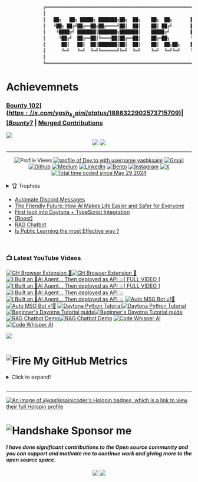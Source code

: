 <!-- <div align="center">
  <!-- <img height="450px" width="600px" src="https://media.tenor.com/42bcTn0iuVgAAAAj/under-construction-pikachu.gif">
</div>
-->

<!-- <div align="center">
 <img
    src="https://render.gitanimals.org/farms/yashksaini-coder"
    width="700"
    height="300"
  />
</div> -->

```markdown

              ╔══════════════════════════════════════════════════════════════════════════════════════════╗
              ║                                                                                          ║
              ║   ██╗   ██╗ █████╗ ███████╗██╗  ██╗    ██╗  ██╗       ███████╗ █████╗ ██╗███╗   ██╗██╗   ║
              ║   ╚██╗ ██╔╝██╔══██╗██╔════╝██║  ██║    ██║ ██╔╝       ██╔════╝██╔══██╗██║████╗  ██║██║   ║
              ║    ╚████╔╝ ███████║███████╗███████║    █████╔╝        ███████╗███████║██║██╔██╗ ██║██║   ║
              ║     ╚██╔╝  ██╔══██║╚════██║██╔══██║    ██╔═██╗        ╚════██║██╔══██║██║██║╚██╗██║██║   ║
              ║      ██║   ██║  ██║███████║██║  ██║    ██║  ██╗██╗    ███████║██║  ██║██║██║ ╚████║██║   ║
              ║      ╚═╝   ╚═╝  ╚═╝╚══════╝╚═╝  ╚═╝    ╚═╝  ╚═╝╚═╝    ╚══════╝╚═╝  ╚═╝╚═╝╚═╝  ╚═══╝╚═╝   ║
              ║                                                                                          ║
              ╚══════════════════════════════════════════════════════════════════════════════════════════╝


```

# Achievemnets


### [Bounty 102$](https://x.com/yash_k_saini/status/1886322902573715709) | [Bounty 7$](https://x.com/yash_k_saini/status/1883502087688073345) | **[Merged Contributions](https://docs.google.com/spreadsheets/d/1fwtYagAjVp5gj0cTt6x2nr7dSLxIPOg2VmcDZH2_2aQ/edit?gid=0#gid=0)**


<img src="https://www.animatedimages.org/data/media/562/animated-line-image-0184.gif" width="1920" />

<br>

<div align="center">
  <img src="https://github-readme-stats.vercel.app/api?username=yashksaini-coder&include_all_commits=true&count_private=true&show_icons=true&line_height=26&title_color=8338ec&icon_color=47B5FF&text_color=DFF6FF&bg_color=0,000000,130F40">
  <img width="50%" src="https://wakatime.com/share/@yashksaini_coder_007/309ed642-dac1-471f-b911-c106344a0d65.png">
</div>

<!-- 
<div align="center">
 <img
    src="./banner.png"
    width="700"
    height="300"
  />
</div>
<br> 
-->

---
   
<!-- Main Header section -->

<!-- <div align="center">
  <img src="https://readme-typing-svg.demolab.com?font=Calibiri+Code&weight=500&size=30&pause=1000&color=9418F7&center=true&vCenter=true&width=600&height=80&lines=Python+Developer;AI/ML Enthusiast;Open+Source+Contributor" alt="Typing Animation">
</div> -->

<div align='center'>

  <img src="https://komarev.com/ghpvc/?username=yashksaini-coder&label=Profile%20views&color=7209b7" alt="Profile Views" />
  <a href="https://dev.to/yashksaini"><img src="https://img.shields.io/badge/dev.to-0A0A0A?&logo=dev.to&logoColor=white" alt="profile of Dev.to with username yashksaini" /></a>
  <a href="mailto:ys3853428@gmail.com"><img src="https://img.shields.io/badge/Gmail-D14836?&logo=gmail&logoColor=white" alt="Gmail"></a>
  <a href="https://github.com/yashksaini-coder"><img src="https://img.shields.io/badge/GitHub-100000?&logo=github&logoColor=white" alt="Github"></a>
  <a href="https://medium.com/@yashksaini"><img src="https://img.shields.io/badge/Medium-12100E?&logo=medium&logoColor=white" alt="Medium"></a>
  <a href="https://www.linkedin.com/in/yashksaini/"><img src="https://img.shields.io/badge/LinkedIn-0077B5?&logo=linkedin&logoColor=white" alt="LinkedIn"></a>
  <a href="https://bento.me/yashksaini"><img src="https://img.shields.io/badge/Bento-768CFF.svg?&logo=Bento&logoColor=white" alt="Bento"></a>
  <a href="https://www.instagram.com/yashksaini.codes/"><img src="https://img.shields.io/badge/Instagram-%23E4405F.svg?&logo=Instagram&logoColor=white" alt="Instagram"></a>
  <a href="https://x.com/yash_k_saini"><img src="https://img.shields.io/badge/X-%23000000.svg?&logo=X&logoColor=white" alt="X"></a>
  <a href="https://wakatime.com/@9a827e04-5df8-4525-ace8-e88326bbf87a"><img src="https://wakatime.com/badge/user/9a827e04-5df8-4525-ace8-e88326bbf87a.svg?" alt="Total time coded since May 29 2024" /></a>
</div>
<br>

<!-- ![Github-Grid](https://firebasestorage.googleapis.com/v0/b/smartkaksha-fe32c.appspot.com/o/opbento%2Fyashksaini-codereece3.png?alt=media) -->


<!-- | ![GitRoll Profile Badge](https://gitroll.io/api/badges/profiles/v1/u1NA7nDZCykMp15S98lehaGaXAcG3) | ![Dev Card](dev-card.png) |
|:-------------------------------------------------------------------------------------------------:|:-------------------------:| -->

<!--
<div align="center">
  <table>
    <tr>
      <td align="center" color="white">
        <img src="https://github-readme-stats.vercel.app/api?username=yashksaini-coder&rank_icon=percentile&show_icons=true&theme=tokyonight&show=reviews&title_color=8093f1&icon_color=480ca8&text_color=ffffff&border_color=0A0209&border_radius=8" alt="Yash K. Saini github stats"/>
      </td>
      <td align="center">
        <img src="https://nirzak-streak-stats.vercel.app?user=yashksaini-coder&theme=tokyonight&hide_border=true&border_radius=8&background=45%2C161B33%2C1C2541&ring=161B33&fire=3A506B" alt="Yash K. Saini GitHub Streak"/>
      </td>
    </tr>
  </table>
</div>
-->

  <!-- Secondary Section -->

  <details>
  <summary>🏆 Trophies</summary>
  <h3>🏆 Trophies</h3>
  <!-- <div align="center">
    <img src="https://github-profile-trophy.vercel.app/?username=yashksaini-coder&column=-1&theme=darkhub&no-frame=false&no-bg=false&margin-w=4">
  </div> -->

  <div align="center" style='display:flex; align-items:center; gap: 10px;' align='center'>
    <img src="https://raw.githubusercontent.com/GSSoC24/Postman-Challenge/main/docs/assets/Postman%20White.png" width="100px" height="100px" />
    <img src="https://raw.githubusercontent.com/GSSoC24/Hack-Web3Conf/refs/heads/main/assets/Hack-Web3Conf%202024%20Badge%20(2).png" width="100px" height="100px" />
    <img src="https://raw.githubusercontent.com/GSSoC24/Postman-Challenge/main/docs/assets/1.png" width="100px" height="100px" />
    <img src="https://raw.githubusercontent.com/GSSoC24/Postman-Challenge/main/docs/assets/2.png" width="100px" height="100px" />
    <img src="https://raw.githubusercontent.com/GSSoC24/Postman-Challenge/main/docs/assets/3.png" width="100px" height="100px" />
    <img src="https://raw.githubusercontent.com/GSSoC24/Postman-Challenge/main/docs/assets/4.png" width="100px" height="100px" />
    <img src="https://raw.githubusercontent.com/GSSoC24/Postman-Challenge/main/docs/assets/5.png" width="100px" height="100px" />
    <img src="https://raw.githubusercontent.com/GSSoC24/Postman-Challenge/main/docs/assets/6.png" width="105px" height="105px" />
    <img src="https://raw.githubusercontent.com/GSSoC24/Postman-Challenge/main/docs/assets/7.png" width="100px" height="100px" />
<!--     <img src="https://raw.githubusercontent.com/GSSoC24/Postman-Challenge/main/docs/assets/8.png" width="100px" height="100px" /> -->
    <img src="https://raw.githubusercontent.com/GSSoC24/Contributor/refs/heads/main/assets/Code%20Luminary.png" width="105px" height="105px" />
    <img src="https://raw.githubusercontent.com/GSSoC24/Contributor/refs/heads/main/assets/Git%20Explorer.png" width="100px" height="100px" />
    <img src="https://raw.githubusercontent.com/GSSoC24/Contributor/refs/heads/main/assets/Pull%20Expert.png" width="100px" height="100px" />
  </div>
</details>

<!--- About ME  -->
<div>
<!-- 
<i>&nbsp; Building & Shipping Products with open source.</i> <br><br>

👋 I'm ***Yash K. Saini***, an Open Source Developer from India, who is super into Open Source stuff, Data Science, AI/ML and Developing & Contributing to different Open Source Projects and Organizations.

🔥 I have collaborated and conntributed to many projects in Open Source communities for over  3 years. 

✍ Also I write blogs on [Dev.to](https://dev.to/yashksaini) and [Medium](https://medium.com/@yashksaini) about my experiences and learnings in the field of Data Science, AI/ML, Open Source and Web Development.

📈 &nbsp; I am currently building my discord community for open source developers and Beginners in Open Source at [Discord](https://discord.gg/RAjEBUMYBu).

🔖 &nbsp; Also contributing to **DEV** & **Quira** challenges and got my PRs merged.

🚀 &nbsp; I've established myself in the [Top 2%](https://github.com/anuraghazra/github-readme-stats?tab=readme-ov-file#github-stats-card) of GitHub by contributing to _110+_ projects with _350+_ Pull Requests, participating & engaging with different communities, and earning a lot of reputation.

🎓 &nbsp; I'm also UpGrad certified Data Science candidate, completed 6 months training in Data Science, Machine Learning, Storytelling to provide Insightful results to my clients.

🎁 &nbsp; I daily share my day to day updates and updates that can also help others on **[Twitter](https://twitter.com/EasycodesDev)** and **[LinkedIn](https://www.linkedin.com/in/yashksaini/)**.

🏆 &nbsp; I also secured 11th Rank in GSSoC-Ext'24 (contributor) with `350+` PRs, solved `300+` issues and Top contributed in `5+` Projects.

🎯 &nbsp; I also helped built [Sneaky Package](https://github.com/AmateursLeague/sneaky-package) Python Library in GSSoC-Ext 2024 and will continue working on more open source projects.

😄 &nbsp; Besides that, I make side projects, brainstorm ideas, and keep learning new stuff. -->

<img src="https://www.animatedimages.org/data/media/562/animated-line-image-0184.gif" width="1920" />

## 📚 Latest Blog Posts

<a href="https://dev.to/yashksaini"><img src="https://img.shields.io/badge/dev.to-272932?style=for-the-badge&logo=devdotto&logoColor=001233" alt="profile of Dev.to with username yashksaini" /></a>

<!-- BLOG-POST-LIST:START -->
- [Automate Discord Messages](https://dev.to/yashksaini/automate-discord-messages-30ip)
- [The Friendly Future: How AI Makes Life Easier and Safer for Everyone](https://dev.to/yashksaini/the-friendly-future-how-ai-makes-life-easier-and-safer-for-everyone-4de8)
- [First look into Daytona + TypeScript Integration](https://dev.to/yashksaini/first-look-into-daytona-typescript-integration-51i4)
- [[Boost]](https://dev.to/yashksaini/-4c4o)
- [RAG Chatbot](https://dev.to/yashksaini/rag-chatbot-3bce)
- [Is Public Learning the most Effective way ?](https://dev.to/yashksaini/is-public-learning-the-most-effective-way--432g)
<!-- BLOG-POST-LIST:END -->

</div>
<br>

<!-- <img src="https://www.animatedimages.org/data/media/562/animated-line-image-0184.gif" width="1920" />
<br>
<div align="center">
  <img src="https://ssr-contributions-svg.vercel.app/_/yashksaini-coder?chart=3dbar&gap=0.6&scale=2&gradient=true&for-the-badgeten=0&animation=mess&animation_duration=6&animation_loop=true&format=svg&weeks=50&theme=purple&widget_size=large&colors=10002B,240046,3C096C,5A189A,7B2CBF,9D4EDD,C77DFF,E0AAFF&dark=true">
</div> -->

<!-- Youtube video sections -->
### 📺 Latest YouTube Videos

<!-- BEGIN YOUTUBE-CARDS -->
[![GH Browser Extension 👾](https://ytcards.demolab.com/?id=x0v7scoOx4o&title=GH+Browser+Extension+%F0%9F%91%BE&lang=en&timestamp=1744010447&background_color=%230d1117&title_color=%23ffffff&stats_color=%23dedede&max_title_lines=2&width=250&border_radius=5&duration=47 "GH Browser Extension 👾")](https://www.youtube.com/watch?v=x0v7scoOx4o#gh-dark-mode-only)[![GH Browser Extension 👾](https://ytcards.demolab.com/?id=x0v7scoOx4o&title=GH+Browser+Extension+%F0%9F%91%BE&lang=en&timestamp=1744010447&background_color=%23ffffff&title_color=%2324292f&stats_color=%2357606a&max_title_lines=2&width=250&border_radius=5&duration=47 "GH Browser Extension 👾")](https://www.youtube.com/watch?v=x0v7scoOx4o#gh-light-mode-only)
[![I Built an 🧠AI Agent… Then deployed as API 💥[ FULL VIDEO ]](https://ytcards.demolab.com/?id=Ewnsmr99NJY&title=I+Built+an+%F0%9F%A7%A0AI+Agent%E2%80%A6+Then+deployed+as+API+%F0%9F%92%A5%5B+FULL+VIDEO+%5D&lang=en&timestamp=1743953800&background_color=%230d1117&title_color=%23ffffff&stats_color=%23dedede&max_title_lines=2&width=250&border_radius=5&duration=198 "I Built an 🧠AI Agent… Then deployed as API 💥[ FULL VIDEO ]")](https://www.youtube.com/watch?v=Ewnsmr99NJY#gh-dark-mode-only)[![I Built an 🧠AI Agent… Then deployed as API 💥[ FULL VIDEO ]](https://ytcards.demolab.com/?id=Ewnsmr99NJY&title=I+Built+an+%F0%9F%A7%A0AI+Agent%E2%80%A6+Then+deployed+as+API+%F0%9F%92%A5%5B+FULL+VIDEO+%5D&lang=en&timestamp=1743953800&background_color=%23ffffff&title_color=%2324292f&stats_color=%2357606a&max_title_lines=2&width=250&border_radius=5&duration=198 "I Built an 🧠AI Agent… Then deployed as API 💥[ FULL VIDEO ]")](https://www.youtube.com/watch?v=Ewnsmr99NJY#gh-light-mode-only)
[![I Built an 🧠AI Agent… Then deployed as API 💥](https://ytcards.demolab.com/?id=9jkqToUvmZ4&title=I+Built+an+%F0%9F%A7%A0AI+Agent%E2%80%A6+Then+deployed+as+API+%F0%9F%92%A5&lang=en&timestamp=1743938911&background_color=%230d1117&title_color=%23ffffff&stats_color=%23dedede&max_title_lines=2&width=250&border_radius=5&duration=60 "I Built an 🧠AI Agent… Then deployed as API 💥")](https://www.youtube.com/watch?v=9jkqToUvmZ4#gh-dark-mode-only)[![I Built an 🧠AI Agent… Then deployed as API 💥](https://ytcards.demolab.com/?id=9jkqToUvmZ4&title=I+Built+an+%F0%9F%A7%A0AI+Agent%E2%80%A6+Then+deployed+as+API+%F0%9F%92%A5&lang=en&timestamp=1743938911&background_color=%23ffffff&title_color=%2324292f&stats_color=%2357606a&max_title_lines=2&width=250&border_radius=5&duration=60 "I Built an 🧠AI Agent… Then deployed as API 💥")](https://www.youtube.com/watch?v=9jkqToUvmZ4#gh-light-mode-only)
[![Auto MSG Bot v1🤖](https://ytcards.demolab.com/?id=e_oeqp96lRc&title=Auto+MSG+Bot+v1%F0%9F%A4%96&lang=en&timestamp=1743101026&background_color=%230d1117&title_color=%23ffffff&stats_color=%23dedede&max_title_lines=2&width=250&border_radius=5&duration=95 "Auto MSG Bot v1🤖")](https://www.youtube.com/watch?v=e_oeqp96lRc#gh-dark-mode-only)[![Auto MSG Bot v1🤖](https://ytcards.demolab.com/?id=e_oeqp96lRc&title=Auto+MSG+Bot+v1%F0%9F%A4%96&lang=en&timestamp=1743101026&background_color=%23ffffff&title_color=%2324292f&stats_color=%2357606a&max_title_lines=2&width=250&border_radius=5&duration=95 "Auto MSG Bot v1🤖")](https://www.youtube.com/watch?v=e_oeqp96lRc#gh-light-mode-only)
[![Daytona Python Tutorial](https://ytcards.demolab.com/?id=ZU6Codw1X5s&title=Daytona+Python+Tutorial&lang=en&timestamp=1734593818&background_color=%230d1117&title_color=%23ffffff&stats_color=%23dedede&max_title_lines=2&width=250&border_radius=5&duration=183 "Daytona Python Tutorial")](https://www.youtube.com/watch?v=ZU6Codw1X5s#gh-dark-mode-only)[![Daytona Python Tutorial](https://ytcards.demolab.com/?id=ZU6Codw1X5s&title=Daytona+Python+Tutorial&lang=en&timestamp=1734593818&background_color=%23ffffff&title_color=%2324292f&stats_color=%2357606a&max_title_lines=2&width=250&border_radius=5&duration=183 "Daytona Python Tutorial")](https://www.youtube.com/watch?v=ZU6Codw1X5s#gh-light-mode-only)
[![Beginner's Dayotna Tutorial guide](https://ytcards.demolab.com/?id=yqH_cbAg2zk&title=Beginner%27s+Dayotna+Tutorial+guide&lang=en&timestamp=1734201849&background_color=%230d1117&title_color=%23ffffff&stats_color=%23dedede&max_title_lines=2&width=250&border_radius=5&duration=240 "Beginner's Dayotna Tutorial guide")](https://www.youtube.com/watch?v=yqH_cbAg2zk#gh-dark-mode-only)[![Beginner's Dayotna Tutorial guide](https://ytcards.demolab.com/?id=yqH_cbAg2zk&title=Beginner%27s+Dayotna+Tutorial+guide&lang=en&timestamp=1734201849&background_color=%23ffffff&title_color=%2324292f&stats_color=%2357606a&max_title_lines=2&width=250&border_radius=5&duration=240 "Beginner's Dayotna Tutorial guide")](https://www.youtube.com/watch?v=yqH_cbAg2zk#gh-light-mode-only)
[![RAG Chatbot Demo](https://ytcards.demolab.com/?id=eruXhixW1VM&title=RAG+Chatbot+Demo&lang=en&timestamp=1732118632&background_color=%230d1117&title_color=%23ffffff&stats_color=%23dedede&max_title_lines=2&width=250&border_radius=5&duration=228 "RAG Chatbot Demo")](https://www.youtube.com/watch?v=eruXhixW1VM#gh-dark-mode-only)[![RAG Chatbot Demo](https://ytcards.demolab.com/?id=eruXhixW1VM&title=RAG+Chatbot+Demo&lang=en&timestamp=1732118632&background_color=%23ffffff&title_color=%2324292f&stats_color=%2357606a&max_title_lines=2&width=250&border_radius=5&duration=228 "RAG Chatbot Demo")](https://www.youtube.com/watch?v=eruXhixW1VM#gh-light-mode-only)
[![Code Whisper AI](https://ytcards.demolab.com/?id=lEKjmKORdtM&title=Code+Whisper+AI&lang=en&timestamp=1723630260&background_color=%230d1117&title_color=%23ffffff&stats_color=%23dedede&max_title_lines=2&width=250&border_radius=5&duration=140 "Code Whisper AI")](https://www.youtube.com/watch?v=lEKjmKORdtM#gh-dark-mode-only)[![Code Whisper AI](https://ytcards.demolab.com/?id=lEKjmKORdtM&title=Code+Whisper+AI&lang=en&timestamp=1723630260&background_color=%23ffffff&title_color=%2324292f&stats_color=%2357606a&max_title_lines=2&width=250&border_radius=5&duration=140 "Code Whisper AI")](https://www.youtube.com/watch?v=lEKjmKORdtM#gh-light-mode-only)
<!-- END YOUTUBE-CARDS -->

<img src="https://www.animatedimages.org/data/media/562/animated-line-image-0184.gif" width="1920" />

# <img src="https://user-images.githubusercontent.com/74038190/216122041-518ac897-8d92-4c6b-9b3f-ca01dcaf38ee.png" alt="Fire" width="40" /> My GitHub Metrics

<details>
  <summary>Click to expand!</summary>

| Overview | Follow up Issues & PRs |
|:--------:|:-------------------------:|
| ![Lines of Code & Base Introduction](assets/metrics.plugin.code.lines.svg) | ![Follow up Issues & PRs](assets/metrics.plugin.followup.svg) |
| Leetcode Stats | Notable Contributions |
| ![Leetcode Stats](assets/metrics.plugin.leetcode.svg) | ![Notable Contributions](assets/metrics.plugin.notable.contributions.svg) |
| Achievements | Language Activity |
| ![Discussions](assets/metrics.plugin.discussions.svg) | ![Recent Activity](assets/metrics.plugin.habits.charts.svg) |
    
</details>             
<br>

---

[![An image of @yashksainicoder's Holopin badges, which is a link to view their full Holopin profile](https://holopin.me/yashksainicoder)](https://holopin.io/@yashksainicoder)

<!-- Support Me Here --> 

# <img src="https://user-images.githubusercontent.com/74038190/216112957-034e1f8b-5468-4857-8512-9cd2bac35bb6.png" alt="Handshake" width="40" /> Sponsor me 

#### *I have done significant contributions to the Open source community and you can support and motivate me to continue work and giving more to the open source space.*

<div align="center">

<!-- sponsors -->
</div>

<div align="center">
  <a href="https://github.com/sponsors/yashksaini-coder"><img src="https://img.shields.io/badge/sponsor-30363D?style=for-the-badge&logo=GitHub-Sponsors&logoColor=#EA4AAA" /></a>
  <a href="https://buymeacoffee.com/yashksaini"><img src="https://img.shields.io/badge/Buy%20Me%20a%20Coffee-ffdd00?style=for-the-badge&logo=buy-me-a-coffee&logoColor=black" /></a>
  </a>
</div>
<br>

<!-- <img src="https://www.animatedimages.org/data/media/562/animated-line-image-0184.gif" width="1920" />
 -->

